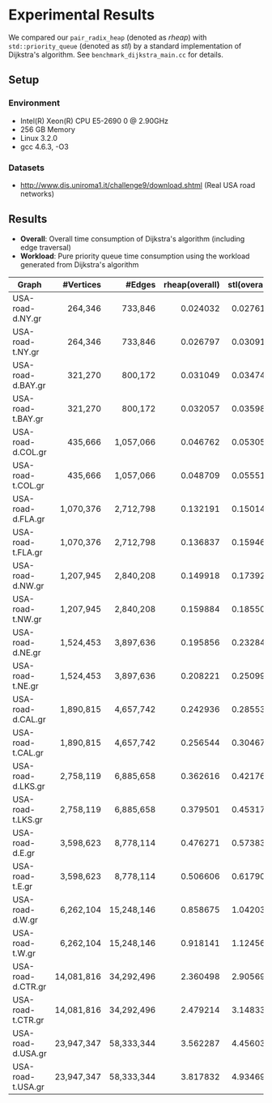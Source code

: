 Experimental Results
=========

We compared our `pair_radix_heap` (denoted as *rheap*) with `std::priority_queue` (denoted as *stl*) by a standard implementation of Dijkstra's algorithm. See `benchmark_dijkstra_main.cc` for details.

## Setup

### Environment

* Intel(R) Xeon(R) CPU E5-2690 0 @ 2.90GHz
* 256 GB Memory
* Linux 3.2.0
* gcc 4.6.3, -O3

### Datasets

* http://www.dis.uniroma1.it/challenge9/download.shtml (Real USA road networks)

## Results

* **Overall**: Overall time consumption of Dijkstra's algorithm (including edge traversal)
* **Workload**: Pure priority queue time consumption using the workload generated from Dijkstra's algorithm

| Graph | #Vertices | #Edges | rheap(overall) | stl(overall) | rheap(workload) | stl(workload) |
| --- | ---:| ---:| ---:| ---:| ---:| ---:|
| USA-road-d.NY.gr | 264,346 | 733,846 | 0.024032 | 0.027614 | 0.013619 | 0.019662 |
| USA-road-t.NY.gr | 264,346 | 733,846 | 0.026797 | 0.030916 | 0.014686 | 0.020601 |
| USA-road-d.BAY.gr | 321,270 | 800,172 | 0.031049 | 0.034741 | 0.015932 | 0.022237 |
| USA-road-t.BAY.gr | 321,270 | 800,172 | 0.032057 | 0.035989 | 0.017317 | 0.023417 |
| USA-road-d.COL.gr | 435,666 | 1,057,066 | 0.046762 | 0.053059 | 0.021215 | 0.031727 |
| USA-road-t.COL.gr | 435,666 | 1,057,066 | 0.048709 | 0.055512 | 0.022051 | 0.032772 |
| USA-road-d.FLA.gr | 1,070,376 | 2,712,798 | 0.132191 | 0.150148 | 0.053410 | 0.078457 |
| USA-road-t.FLA.gr | 1,070,376 | 2,712,798 | 0.136837 | 0.159468 | 0.056365 | 0.082315 |
| USA-road-d.NW.gr | 1,207,945 | 2,840,208 | 0.149918 | 0.173923 | 0.060497 | 0.090399 |
| USA-road-t.NW.gr | 1,207,945 | 2,840,208 | 0.159884 | 0.185500 | 0.065148 | 0.095352 |
| USA-road-d.NE.gr | 1,524,453 | 3,897,636 | 0.195856 | 0.232844 | 0.078223 | 0.116773 |
| USA-road-t.NE.gr | 1,524,453 | 3,897,636 | 0.208221 | 0.250998 | 0.082880 | 0.125620 |
| USA-road-d.CAL.gr | 1,890,815 | 4,657,742 | 0.242936 | 0.285539 | 0.097603 | 0.142917 |
| USA-road-t.CAL.gr | 1,890,815 | 4,657,742 | 0.256544 | 0.304676 | 0.103668 | 0.151534 |
| USA-road-d.LKS.gr | 2,758,119 | 6,885,658 | 0.362616 | 0.421768 | 0.137884 | 0.208801 |
| USA-road-t.LKS.gr | 2,758,119 | 6,885,658 | 0.379501 | 0.453178 | 0.145405 | 0.226780 |
| USA-road-d.E.gr | 3,598,623 | 8,778,114 | 0.476271 | 0.573831 | 0.183668 | 0.279030 |
| USA-road-t.E.gr | 3,598,623 | 8,778,114 | 0.506606 | 0.617901 | 0.194780 | 0.301337 |
| USA-road-d.W.gr | 6,262,104 | 15,248,146 | 0.858675 | 1.042036 | 0.320199 | 0.510726 |
| USA-road-t.W.gr | 6,262,104 | 15,248,146 | 0.918141 | 1.124565 | 0.330706 | 0.545862 |
| USA-road-d.CTR.gr | 14,081,816 | 34,292,496 | 2.360498 | 2.905690 | 0.727219 | 1.244478 |
| USA-road-t.CTR.gr | 14,081,816 | 34,292,496 | 2.479214 | 3.148338 | 0.809260 | 1.333198 |
| USA-road-d.USA.gr | 23,947,347 | 58,333,344 | 3.562287 | 4.456032 | 1.222667 | 2.119727 |
| USA-road-t.USA.gr | 23,947,347 | 58,333,344 | 3.817832 | 4.934690 | 1.302186 | 2.266316 |